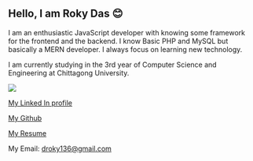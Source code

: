 ## Hello, I am Roky Das 😊

I am an enthusiastic JavaScript developer with knowing some framework for the frontend and the backend. I know Basic PHP and MySQL but basically a MERN developer. I always focus on learning new technology. 

I am currently studying in the 3rd year of Computer Science and Engineering at Chittagong University. 

<img src="https://img.shields.io/badge/linkedin-%230077B5.svg?&style=for-the-badge&logo=linkedin&logoColor=white">

[My Linked In profile](https://www.linkedin.com/in/rokydas)

[My Github](https://github.com/rokydas)

[My Resume](https://drive.google.com/file/d/1W3WQSkJQpsYncoJDmm7CMSJhEFaZvRPU/view)

My Email: droky136@gmail.com
